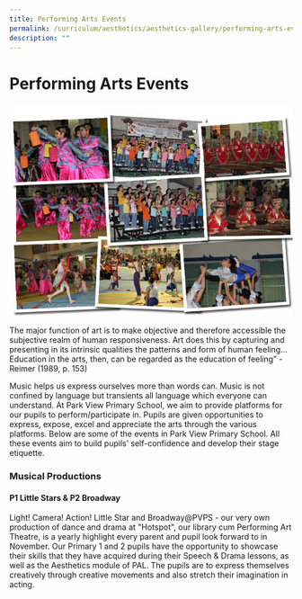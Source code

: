 ```yaml
---
title: Performing Arts Events
permalink: /curriculum/aesthetics/aesthetics-gallery/performing-arts-events/
description: ""
---
```

# **Performing Arts Events**

![](/images/Mid.jpg)

The major function of art is to make objective and therefore accessible the subjective realm of human responsiveness. Art does this by capturing and presenting in its intrinsic qualities the patterns and form of human feeling… Education in the arts, then, can be regarded as the education of feeling” - Reimer (1989, p. 153)

Music helps us express ourselves more than words can. Music is not confined by language but transients all language which everyone can understand. At Park View Primary School, we aim to provide platforms for our pupils to perform/participate in. Pupils are given opportunities to express, expose, excel and appreciate the arts through the various platforms. Below are some of the events in Park View Primary School. All these events aim to build pupils’ self-confidence and develop their stage etiquette.

  

### Musical Productions

#### P1 Little Stars & P2 Broadway


Light! Camera! Action! Little Star and Broadway@PVPS - our very own production of dance and drama at "Hotspot", our library cum Performing Art Theatre, is a yearly highlight every parent and pupil look forward to in November. Our Primary 1 and 2 pupils have the opportunity to showcase their skills that they have acquired during their Speech & Drama lessons, as well as the Aesthetics module of PAL. The pupils are to express themselves creatively through creative movements and also stretch their imagination in acting.